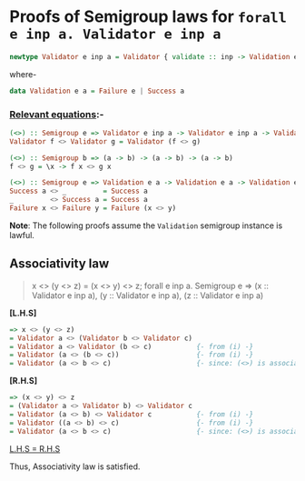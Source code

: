 # Proofs of Semigroup laws for `forall e inp a. Validator e inp a`

```hs
newtype Validator e inp a = Validator { validate :: inp -> Validation e a }
```
where-
```hs
data Validation e a = Failure e | Success a
```

### <ins>Relevant equations</ins>:-
```hs
(<>) :: Semigroup e => Validator e inp a -> Validator e inp a -> Validator e inp a
Validator f <> Validator g = Validator (f <> g)                                    {- (i) -}
```

```hs
(<>) :: Semigroup b => (a -> b) -> (a -> b) -> (a -> b)
f <> g = \x -> f x <> g x                                                          {- (ii) -}
```

```hs
(<>) :: Semigroup e => Validation e a -> Validation e a -> Validation e a
Success a <> _         = Success a                                                 {- (iii) -}
_         <> Success a = Success a                                                 {- (iv) -}
Failure x <> Failure y = Failure (x <> y)                                          {- (v) -}
```

**Note**: The following proofs assume the `Validation` semigroup instance is lawful.

## Associativity law
> x <> (y <> z) = (x <> y) <> z; forall e inp a. Semigroup e => (x :: Validator e inp a), (y :: Validator e inp a), (z :: Validator e inp a)

**[L.H.S]**
```hs
=> x <> (y <> z)
= Validator a <> (Validator b <> Validator c)
= Validator a <> Validator (b <> c)           {- from (i) -}
= Validator (a <> (b <> c))                   {- from (i) -}
= Validator (a <> b <> c)                     {- since: (<>) is associative; from (ii) - (v) -}
```

**[R.H.S]**
```hs
=> (x <> y) <> z
= (Validator a <> Validator b) <> Validator c
= Validator (a <> b) <> Validator c           {- from (i) -}
= Validator ((a <> b) <> c)                   {- from (i) -}
= Validator (a <> b <> c)                     {- since: (<>) is associative; from (ii) - (v) -}
```

<ins>L.H.S = R.H.S</ins>

Thus, Associativity law is satisfied.
